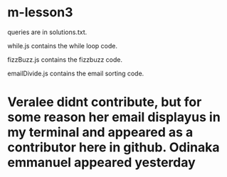 # m-lesson3

queries are in solutions.txt.

while.js contains the while loop code.

fizzBuzz.js contains the fizzbuzz code.

emailDivide.js contains the email sorting code.

# Veralee didnt contribute, but for some reason her email displayus in my terminal and appeared as a contributor here in github. Odinaka emmanuel appeared yesterday